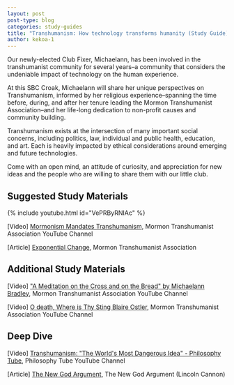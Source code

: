```yaml
---
layout: post
post-type: blog
categories: study-guides
title: "Transhumanism: How technology transforms humanity (Study Guide)"
author: kekoa-1
---
```


Our newly-elected Club Fixer, Michaelann, has been involved in the transhumanist community for several years–a community that considers the undeniable impact of technology on the human experience. 

At this SBC Croak, Michaelann will share her unique perspectives on Transhumanism, informed by her religious experience–spanning the time before, during, and after her tenure leading the Mormon Transhumanist Association–and her life-long dedication to non-profit causes and community building.

Transhumanism exists at the intersection of many important social concerns, including politics, law, individual and public health, education, and art. Each is heavily impacted by ethical considerations around emerging and future technologies.

Come with an open mind, an attitude of curiosity, and appreciation for new ideas and the people who are willing to share them with our little club.

## Suggested Study Materials

{% include youtube.html id="VePRByRNIAc" %}

[Video] [Mormonism Mandates Transhumanism](https://www.youtube.com/watch?v=VePRByRNIAc), Mormon Transhumanist Association YouTube Channel

[Article] [Exponential Change](https://www.transfigurism.org/library/primers/4-exponential-change), Mormon Transhumanist Association


## Additional Study Materials

[Video] ["A Meditation on the Cross and on the Bread" by Michaelann Bradley](https://www.youtube.com/watch?v=FHIxDdGVRN8), Mormon Transhumanist Association YouTube Channel

[Video] [O death, Where is Thy Sting Blaire Ostler](https://www.youtube.com/watch?v=zDyHvp45Yuw), Mormon Transhumanist Association YouTube Channel


## Deep Dive

[Video] [Transhumanism: "The World's Most Dangerous Idea" - Philosophy Tube](https://www.youtube.com/watch?v=DqPd6MShV1o), Philosophy Tube YouTube Channel

[Article] [The New God Argument](https://new-god-argument.com/), The New God Argument (Lincoln Cannon)
